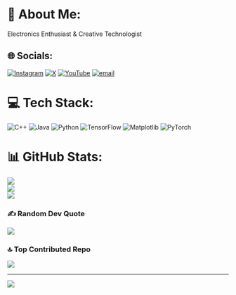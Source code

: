 # 💫 About Me:
Electronics Enthusiast & Creative Technologist


## 🌐 Socials:
[![Instagram](https://img.shields.io/badge/Instagram-%23E4405F.svg?logo=Instagram&logoColor=white)](https://instagram.com/electramagus) [![X](https://img.shields.io/badge/X-black.svg?logo=X&logoColor=white)](https://x.com/electramagus) [![YouTube](https://img.shields.io/badge/YouTube-%23FF0000.svg?logo=YouTube&logoColor=white)](https://youtube.com/@electramagus) [![email](https://img.shields.io/badge/Email-D14836?logo=gmail&logoColor=white)](mailto:electramagus@gmail.com) 

# 💻 Tech Stack:
![C++](https://img.shields.io/badge/c++-%2300599C.svg?style=for-the-badge&logo=c%2B%2B&logoColor=white) ![Java](https://img.shields.io/badge/java-%23ED8B00.svg?style=for-the-badge&logo=openjdk&logoColor=white) ![Python](https://img.shields.io/badge/python-3670A0?style=for-the-badge&logo=python&logoColor=ffdd54) ![TensorFlow](https://img.shields.io/badge/TensorFlow-%23FF6F00.svg?style=for-the-badge&logo=TensorFlow&logoColor=white) ![Matplotlib](https://img.shields.io/badge/Matplotlib-%23ffffff.svg?style=for-the-badge&logo=Matplotlib&logoColor=black) ![PyTorch](https://img.shields.io/badge/PyTorch-%23EE4C2C.svg?style=for-the-badge&logo=PyTorch&logoColor=white)
# 📊 GitHub Stats:
![](https://github-readme-stats.vercel.app/api?username=fredrickgithinji&theme=dark&hide_border=false&include_all_commits=false&count_private=true)<br/>
![](https://nirzak-streak-stats.vercel.app/?user=fredrickgithinji&theme=dark&hide_border=false)<br/>
![](https://github-readme-stats.vercel.app/api/top-langs/?username=fredrickgithinji&theme=dark&hide_border=false&include_all_commits=false&count_private=true&layout=compact)

### ✍️ Random Dev Quote
![](https://quotes-github-readme.vercel.app/api?type=horizontal&theme=radical)

### 🔝 Top Contributed Repo
![](https://github-contributor-stats.vercel.app/api?username=fredrickgithinji&limit=5&theme=dark&combine_all_yearly_contributions=true)

---
[![](https://visitcount.itsvg.in/api?id=fredrickgithinji&icon=0&color=0)](https://visitcount.itsvg.in)

<!-- Proudly created with GPRM ( https://gprm.itsvg.in ) -->
